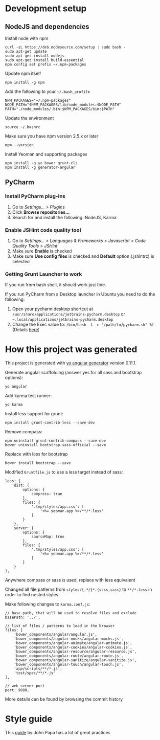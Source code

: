 # Development setup

## NodeJS and dependencies

Install node with npm

    curl -sL https://deb.nodesource.com/setup | sudo bash -
    sudo apt-get update
    sudo apt-get install nodejs
    sudo apt-get install build-essential
    npm config set prefix ~/.npm-packages
    
Update npm itself

    npm install -g npm

Add the following to your `~/.bash_profile`

    NPM_PACKAGES="~/.npm-packages"
    NODE_PATH="$NPM_PACKAGES/lib/node_modules:$NODE_PATH"
    PATH="./node_modules/.bin:$NPM_PACKAGES/bin:$PATH"

Update the environment

    source ~/.bashrc
    
Make sure you have npm version 2.5.x or later

    npm --version

Install Yeoman and supporting packages

    npm install -g yo bower grunt-cli
    npm install -g generator-angular

## PyCharm

### Install PyCharm plug-ins

1. Go to *Settings... > Plugins*
2. Click **Browse repositories...**
3. Search for and install the following: NodeJS, Karma

### Enable JSHint code quality tool

1. Go to *Settings... > Languages & Frameworks > Javascript > Code Quality Tools > JSHint*
2. Make sure **Enable** is checked
3. Make sure **Use config files** is checked and **Default** option (.jshintrc) is selected

### Getting Grunt Launcher to work

If you run from bash shell, it should work just fine.

If you run PyCharm from a Desktop launcher in Ubuntu you need to do the following:

1. Open your pycharm desktop shortcut at `/usr/share/applications/jetbrains-pycharm.desktop` or `~.local/applications/jetbrains-pycharm.desktop`
2. Change the Exec value to: `/bin/bash -l -c "/path/to/pycharm.sh" %f` (Details [here](http://stackoverflow.com/questions/23927551/webstorm-does-not-recoginize-grunt))

# How this project was generated

This project is generated with [yo angular generator](https://github.com/yeoman/generator-angular)
version 0.11.1.

Generate angular scaffolding (answer yes for all sass and bootstrap options):

    yo angular
    
Add karma test runner:

    yo karma

Install less support for grunt:

    npm install grunt-contrib-less --save-dev
    
Remove compass:

    npm uninstall grunt-contrib-compass --save-dev
    bower uninstall bootstrap-sass-official --save
    
Replace with less for bootstrap
 
    bower install bootstrap --save

Modified `Gruntfile.js` to use a less target instead of sass:

    less: {
        dist: {
            options: {
                compress: true
            },
            files: {
                '.tmp/styles/app.css': [
                    '<%= yeoman.app %>/**/*.less'
                ]
            }
        },
        server: {
            options: {
                sourceMap: true
            },
            files: {
                '.tmp/styles/app.css': [
                    '<%= yeoman.app %>/**/*.less'
                ]
            }
        }
    },

Anywhere compass or sass is used, replace with less equivalent

Changed all file patterns from `styles/{,*/}*.{scss,sass}` to `**/*.less` in order to find nested styles

Make following changes to `karma.conf.js`:

    // base path, that will be used to resolve files and exclude
    basePath: '../',

    // list of files / patterns to load in the browser
    files: [
        'bower_components/angular/angular.js',
        'bower_components/angular-mocks/angular-mocks.js',
        'bower_components/angular-animate/angular-animate.js',
        'bower_components/angular-cookies/angular-cookies.js',
        'bower_components/angular-resource/angular-resource.js',
        'bower_components/angular-route/angular-route.js',
        'bower_components/angular-sanitize/angular-sanitize.js',
        'bower_components/angular-touch/angular-touch.js',
        'app/scripts/**/*.js',
        'test/spec/**/*.js'
    ],

    // web server port
    port: 9080,
    
More details can be found by browsing the commit history

# Style guide

This [guide](https://github.com/johnpapa/angularjs-styleguide) by John Papa has a lot of great practices
